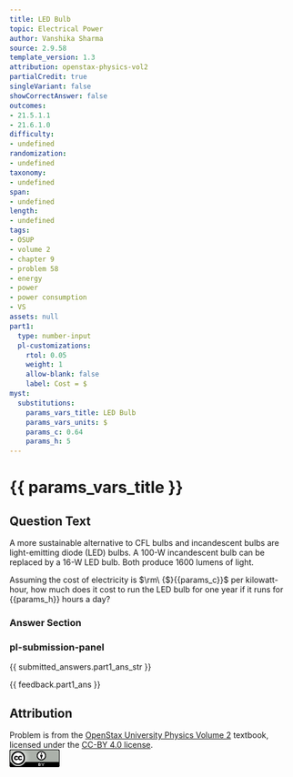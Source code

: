 ```yaml
---
title: LED Bulb
topic: Electrical Power
author: Vanshika Sharma
source: 2.9.58
template_version: 1.3
attribution: openstax-physics-vol2
partialCredit: true
singleVariant: false
showCorrectAnswer: false
outcomes:
- 21.5.1.1
- 21.6.1.0
difficulty:
- undefined
randomization:
- undefined
taxonomy:
- undefined
span:
- undefined
length:
- undefined
tags:
- OSUP
- volume 2
- chapter 9
- problem 58
- energy
- power
- power consumption
- VS
assets: null
part1:
  type: number-input
  pl-customizations:
    rtol: 0.05
    weight: 1
    allow-blank: false
    label: Cost = $
myst:
  substitutions:
    params_vars_title: LED Bulb
    params_vars_units: $
    params_c: 0.64
    params_h: 5
---
```

# {{ params_vars_title }}

## Question Text

A more sustainable alternative to CFL bulbs and incandescent bulbs are light-emitting diode (LED) bulbs.
A 100-W incandescent bulb can be replaced by a 16-W LED bulb. Both produce 1600 lumens of light.

Assuming the cost of electricity is $\rm\ {$}{{params_c}}$ per kilowatt-hour, how much does it cost to run the LED bulb for one year if it runs for {{params_h}} hours a day?

### Answer Section

### pl-submission-panel

<p></p>
{{ submitted_answers.part1_ans_str }}
<p></p>
{{ feedback.part1_ans }}

## Attribution

Problem is from the [OpenStax University Physics Volume 2](https://openstax.org/details/books/university-physics-volume-2) textbook, licensed under the [CC-BY 4.0 license](https://creativecommons.org/licenses/by/4.0/).<br>![Image representing the Creative Commons 4.0 BY license.](https://raw.githubusercontent.com/firasm/bits/master/by.png)